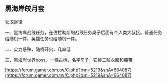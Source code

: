 ## 黑海岸皎月套

获取途径

一、黑海岸战线任务，在伯拉勒斯的战线任务桌子后面有个人类大叔接。普通任务给随机一件，英雄任务也给随机一件。

二、实力悬殊，随机开出，几率低

三、黑海岸世界boss，一棵古树，名字忘了，它掉二阶衣服和腰带

[https://forum.gamer.com.tw/C.php?bsn=5219&snA=664087](https://forum.gamer.com.tw/C.php?bsn=5219&snA=664087)